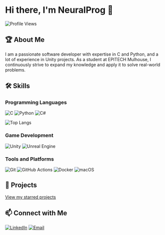 # Hi there, I'm NeuralProg 👋

![Profile Views](https://komarev.com/ghpvc/?username=NeuralProg&style=flat-square)

## 🏆 About Me

I am a passionate software developer with expertise in C and Python, and a lot of experience in Unity projects. As a student at EPITECH Mulhouse, I continuously strive to expand my knowledge and apply it to solve real-world problems.

## 🛠️ Skills

### Programming Languages
![C](https://img.shields.io/badge/-C-A8B9CC?style=flat-square&logo=c&logoColor=white)
![Python](https://img.shields.io/badge/-Python-3776AB?style=flat-square&logo=python&logoColor=white)
![C#](https://img.shields.io/badge/-CSharp-239120?style=flat-square&logo=c-sharp&logoColor=white)

![Top Langs](https://github-readme-stats.vercel.app/api/top-langs/?username=NeuralProg&layout=compact&theme=radical)

### Game Development
![Unity](https://img.shields.io/badge/-Unity-000000?style=flat-square&logo=unity&logoColor=white)
![Unreal Engine](https://img.shields.io/badge/-Unreal%20Engine-313131?style=flat-square&logo=unreal-engine&logoColor=white)

### Tools and Platforms
![Git](https://img.shields.io/badge/-Git-F05032?style=flat-square&logo=git&logoColor=white)
![GitHub Actions](https://img.shields.io/badge/-GitHub%20Actions-2088FF?style=flat-square&logo=github-actions&logoColor=white)
![Docker](https://img.shields.io/badge/-Docker-2496ED?style=flat-square&logo=docker&logoColor=white)
![macOS](https://img.shields.io/badge/-macOS-000000?style=flat-square&logo=apple&logoColor=white)

## 🚀 Projects
[View my starred projects](https://github.com/NeuralProg?tab=stars)

## 📫 Connect with Me

[![LinkedIn](https://img.shields.io/badge/-LinkedIn-0A66C2?style=flat-square&logo=linkedin&logoColor=white)](https://www.linkedin.com/in/yann-toison-chabane)
[![Email](https://img.shields.io/badge/-Email-D14836?style=flat-square&logo=gmail&logoColor=white)](mailto:yann.toison-chabane@epitech.eu)
